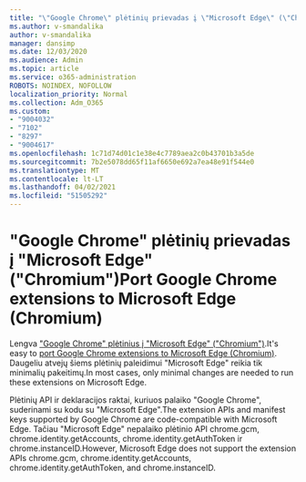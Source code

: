 ```yaml
---
title: "\"Google Chrome\" plėtinių prievadas į \"Microsoft Edge\" (\"Chromium\")"
ms.author: v-smandalika
author: v-smandalika
manager: dansimp
ms.date: 12/03/2020
ms.audience: Admin
ms.topic: article
ms.service: o365-administration
ROBOTS: NOINDEX, NOFOLLOW
localization_priority: Normal
ms.collection: Adm_O365
ms.custom:
- "9004032"
- "7102"
- "8297"
- "9004617"
ms.openlocfilehash: 1c71d74d01c1e38e4c7789aea2c0b43701b3a5de
ms.sourcegitcommit: 7b2e5078dd65f11af6650e692a7ea48e91f544e0
ms.translationtype: MT
ms.contentlocale: lt-LT
ms.lasthandoff: 04/02/2021
ms.locfileid: "51505292"
---
```

# <a name="port-google-chrome-extensions-to-microsoft-edge-chromium"></a><span data-ttu-id="ed570-102">"Google Chrome" plėtinių prievadas į "Microsoft Edge" ("Chromium")</span><span class="sxs-lookup"><span data-stu-id="ed570-102">Port Google Chrome extensions to Microsoft Edge (Chromium)</span></span>

<span data-ttu-id="ed570-103">Lengva ["Google Chrome" plėtinius į "Microsoft Edge" ("Chromium")](https://docs.microsoft.com/microsoft-edge/extensions-chromium/developer-guide/port-chrome-extension).</span><span class="sxs-lookup"><span data-stu-id="ed570-103">It's easy to [port Google Chrome extensions to Microsoft Edge (Chromium)](https://docs.microsoft.com/microsoft-edge/extensions-chromium/developer-guide/port-chrome-extension).</span></span> <span data-ttu-id="ed570-104">Daugeliu atvejų šiems plėtinių paleidimui "Microsoft Edge" reikia tik minimalių pakeitimų.</span><span class="sxs-lookup"><span data-stu-id="ed570-104">In most cases, only minimal changes are needed to run these extensions on Microsoft Edge.</span></span>

<span data-ttu-id="ed570-105">Plėtinių API ir deklaracijos raktai, kuriuos palaiko "Google Chrome", suderinami su kodu su "Microsoft Edge".</span><span class="sxs-lookup"><span data-stu-id="ed570-105">The extension APIs and manifest keys supported by Google Chrome are code-compatible with Microsoft Edge.</span></span> <span data-ttu-id="ed570-106">Tačiau "Microsoft Edge" nepalaiko plėtinio API chrome.gcm, chrome.identity.getAccounts, chrome.identity.getAuthToken ir chrome.instanceID.</span><span class="sxs-lookup"><span data-stu-id="ed570-106">However, Microsoft Edge does not support the extension APIs chrome.gcm, chrome.identity.getAccounts, chrome.identity.getAuthToken, and chrome.instanceID.</span></span>